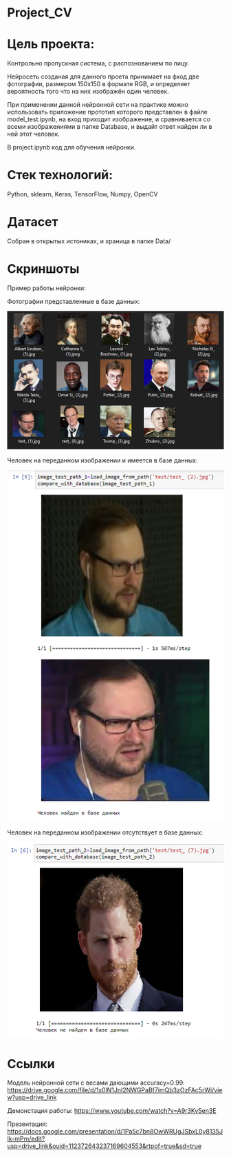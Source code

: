 # Project_CV

# Цель проекта: 
Контрольно пропускная система, с распознованием по лицу.

Нейросеть созданая для данного проета принимает на фход две фотографии, размером 150х150 в формате RGB, и определяет вероятность того что на них изображён один человек.

При применении данной нейронной сети на практике можно использовать приложение прототип которого представлен в файле model_test.ipynb, на вход приходит изображение, и сравнивается со всеми изображениями в папке Database, и выдайт ответ найден ли в ней этот человек.

В project.ipynb код для обучения нейронки.

# Стек технологий: 
Python, sklearn, Keras, TensorFlow, Numpy, OpenCV

# Датасет
Собран в открытых истониках, и храница в папке Data/

# Скриншоты
Пример работы нейронки:

Фотографии представленные в базе данных:

![Image alt](https://github.com/DarkVrat/Project_CV/blob/main/screenshots/Screenshot_1.png)

Человек на переданном изображении и имеется в базе данных:

![Image alt](https://github.com/DarkVrat/Project_CV/blob/main/screenshots/Screenshot_2.png)

Человек на переданном изображении отсутствует в базе данных:

![Image alt](https://github.com/DarkVrat/Project_CV/blob/main/screenshots/Screenshot_3.png)

# Ссылки

Модель нейронной сети с весами дающими accuracy=0.99: https://drive.google.com/file/d/1x0lN1JnI2NWGPaBf7imQb3zOzFAc5rWi/view?usp=drive_link

Демонстация работы: https://www.youtube.com/watch?v=A9r3Kv5en3E

Презентация: https://docs.google.com/presentation/d/1Pa5c7bn8OwWRUgJSbxL0y8135JIk-mPm/edit?usp=drive_link&ouid=112372643237169604553&rtpof=true&sd=true
